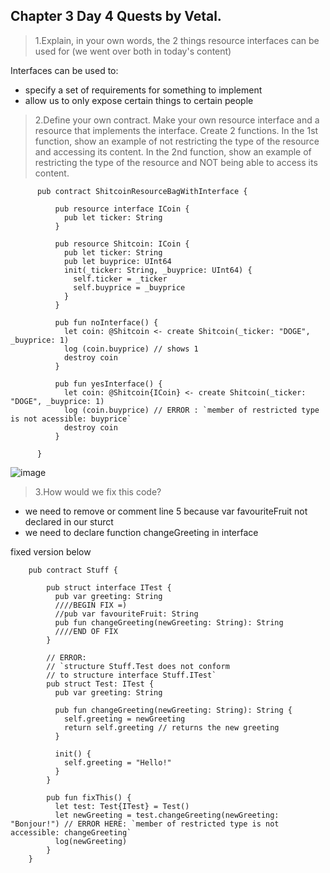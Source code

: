 ## Chapter 3 Day 4 Quests by Vetal.

>1.Explain, in your own words, the 2 things resource interfaces can be used for (we went over both in today's content)

Interfaces can be used to:
  - specify a set of requirements for something to implement
  - allow us to only expose certain things to certain people


>2.Define your own contract. Make your own resource interface and a resource that implements the interface. Create 2 functions. In the 1st function, show an example of not restricting the type of the resource and accessing its content. In the 2nd function, show an example of restricting the type of the resource and NOT being able to access its content.

```cadence
      pub contract ShitcoinResourceBagWithInterface {

          pub resource interface ICoin {
            pub let ticker: String
          }

          pub resource Shitcoin: ICoin {
            pub let ticker: String
            pub let buyprice: UInt64
            init(_ticker: String, _buyprice: UInt64) {
              self.ticker = _ticker
              self.buyprice = _buyprice
            }
          }

          pub fun noInterface() {
            let coin: @Shitcoin <- create Shitcoin(_ticker: "DOGE", _buyprice: 1)
            log (coin.buyprice) // shows 1
            destroy coin
          } 

          pub fun yesInterface() {
            let coin: @Shitcoin{ICoin} <- create Shitcoin(_ticker: "DOGE", _buyprice: 1)
            log (coin.buyprice) // ERROR : `member of restricted type is not acessible: buyprice`
            destroy coin 
          }

      }
```
      
![image](https://user-images.githubusercontent.com/7878433/175315194-23bbd401-8a87-4447-a825-22aa7a5c43bf.png)


>3.How would we fix this code?

 - we need to remove or comment line 5 because var favouriteFruit not declared in our sturct 
 - we need to declare function changeGreeting in interface 

fixed version below

```cadence
    pub contract Stuff {

        pub struct interface ITest {
          pub var greeting: String
          ////BEGIN FIX =)
          //pub var favouriteFruit: String
          pub fun changeGreeting(newGreeting: String): String  
          ////END OF FIX
        }

        // ERROR:
        // `structure Stuff.Test does not conform 
        // to structure interface Stuff.ITest`
        pub struct Test: ITest {
          pub var greeting: String

          pub fun changeGreeting(newGreeting: String): String {
            self.greeting = newGreeting
            return self.greeting // returns the new greeting
          }

          init() {
            self.greeting = "Hello!"
          }
        }

        pub fun fixThis() {
          let test: Test{ITest} = Test()
          let newGreeting = test.changeGreeting(newGreeting: "Bonjour!") // ERROR HERE: `member of restricted type is not accessible: changeGreeting`
          log(newGreeting)
        }
    }
```
